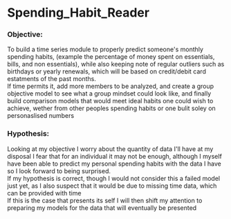 <h1>Spending_Habit_Reader</h1>

<h3>Objective:</h3>
To build a time series module to properly predict someone's monthly spending habits, (example the percentage of money spent on essentials, bills, and non essentials), while also keeping note of regular outliers such as birthdays or yearly renewals, which will be based on credit/debit card estatments of the past months.<br>
If time permits it, add more members to be analyzed, and create a group objective model to see what a group mindset could look like, and finally build comparison models that would meet ideal habits one could wish to achieve, wether from other peoples spending habits or one bulit soley on personaslised numbers

<h3>Hypothesis:</h3>
Looking at my objective I worry about the quantity of data I'll have at my disposal I fear that for an individual it may not be enough, although I myself have been able to predict my personal spending habits with the data I have so I look forward to being surprised.<br>
If my hypothesis is correct, though I would not consider this a failed model just yet, as I also suspect that it would be due to missing time data, which can be provided with time<br>
If this is the case that presents its self I will then shift my attention to preparing my models for the data that will eventually be presented
